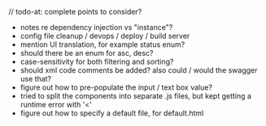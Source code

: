 // todo-at: complete
points to consider?
- notes re dependency injection vs "instance"?
- config file cleanup / devops / deploy / build server
- mention UI translation, for example status enum?
- should there be an enum for asc, desc?
- case-sensitivity for both filtering and sorting?
- should xml code comments be added? also could / would the swagger use that?
- figure out how to pre-populate the input / text box value?
- tried to split the components into separate .js files, but kept getting a runtime error with '<'
- figure out how to specify a default file, for default.html